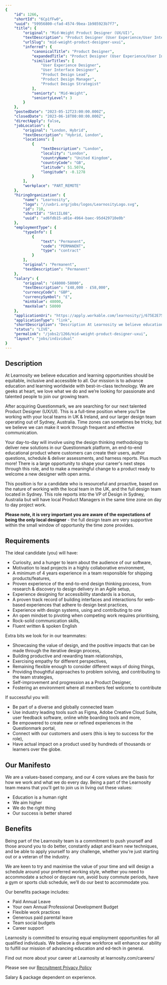 ```yaml
---
{
	"id": 1266,
	"shortId": "6Cp1fFw0",
	"uuid": "59956800-cfad-4574-9bea-1b985923b7f7",
	"title": {
		"original": "Mid-Weight Product Designer (UX/UI)",
		"textDescription": "Product Designer (User Experience/User Interface)",
		"urlSlug": "mid-weight-product-designer-uxui",
		"inferred": {
			"canonicalTitle": "Product Designer",
			"expandedTitle": "Product Designer (User Experience/User Interface)",
			"similiarTitles": [
				"User Experience Designer",
				"User Interface Designer",
				"Product Design Lead",
				"Product Design Manager",
				"Product Design Strategist"
			],
			"seniorty": "Mid-Weight",
			"seniortyLevel": 3
		}
	},
	"postedDate": "2023-05-12T23:00:00.000Z",
	"closedDate": "2023-06-18T00:00:00.000Z",
	"directApply": false,
	"jobLocation": {
		"original": "London, Hybrid",
		"textDescription": "Hybrid, London",
		"locations": [
			{
				"textDescription": "London",
				"locality": "London",
				"countryName": "United Kingdom",
				"countryCode": "GB",
				"latitude": 51.5074,
				"longitude": -0.1278
			}
		],
		"workplace": "PART_REMOTE"
	},
	"hiringOrganization": {
		"name": "Learnosity",
		"logo": "//uxbri.org/jobs/logos/LearnosityLogo.svg",
		"id": 710,
		"shortId": "5kt1IL08",
		"uuid": "ad6fdb15-a01e-4964-baec-95d429710e0b"
	},
	"employmentType": {
		"typeInfo": [
			{
				"text": "Permanent",
				"code": "PERMANENT",
				"type": "contract"
			}
		],
		"original": "Permanent",
		"textDescription": "Permanent"
	},
	"salary": {
		"original": "£48000-58000",
		"textDescription": "£48,000 - £58,000",
		"currencyCode": "GBP",
		"currencySymbol": "£",
		"minValue": 48000,
		"maxValue": 58000
	},
	"applicationUri": "https://apply.workable.com/learnosity/j/675E2E75BE/apply/",
	"applicationType": "link",
	"shortDescription": "Description At Learnosity we believe education and learning opportunities should be equitable, inclusive and accessible to all. Our mission is to advance education and learning worldwide with",
	"status": "LIVE",
	"permalink": "/jobs2/1266/mid-weight-product-designer-uxui",
	"layout": "jobs/individual"
}
---
```

<h2 id="description">Description</h2>
<p>At Learnosity we believe education and learning opportunities should be equitable, inclusive and accessible to all. Our mission is to advance education and learning worldwide with best-in-class technology. We are geeks at heart, we love what we do and we’re looking for passionate and talented people to join our growing team.</p>
<p>After acquiring Questionmark, we are searching for our next talented Product Designer (UX/UI). This is a full-time position where you’ll be working with your local teams in UK &amp; Ireland, and our larger design team operating out of Sydney, Australia. Time zones can sometimes be tricky, but we believe we can make it work through frequent and effective communication.</p>
<p>Your day-to-day will involve using the design thinking methodology to deliver new solutions in our Questionmark platform, an end-to-end educational product where customers can create their users, author questions, schedule &amp; deliver assessments, and harness reports. Plus much more! There is a large opportunity to shape your career's next steps through this role, and to make a meaningful change to a product ready to welcome a new designer with open arms.</p>
<p>This position is for a candidate who is resourceful and proactive, based on the nature of working with the local team in the UK, and the full design team located in Sydney. This role reports into the VP of Design in Sydney, Australia but will have local Product Managers in the same time zone on day to day project work.</p>
<p><strong>Please note, it is very important you are aware of the expectations of being the only local designer</strong> - the full design team are very supportive within the small window of opportunity the time zone provides.</p>
<h2 id="requirements">Requirements</h2>
<p>The ideal candidate (you) will have:</p>
<ul>
<li>Curiosity, and a hunger to learn about the audience of our software,</li>
<li>Motivation to lead projects in a highly collaborative environment,</li>
<li>A minimum of 4 years experience in a team responsible for shipping products/features,</li>
<li>Proven experience of the end-to-end design thinking process, from research &amp; discovery to design delivery in an Agile setup,</li>
<li>Experience designing for accessibility standards is a bonus,</li>
<li>A proven track record of building interfaces and interactions for web-based experiences that adhere to design best practices,</li>
<li>Experience with design systems, using and contributing to one</li>
<li>An open mindset to pivoting when competing work requires prioritising,</li>
<li>Rock-solid communication skills,</li>
<li>Fluent written &amp; spoken English</li>
</ul>
<p>Extra bits we look for in our teammates:</p>
<ul>
<li>Showcasing the value of design, and the positive impacts that can be made through the iterative design process,</li>
<li>Building productive and rewarding team relationships,</li>
<li>Exercising empathy for different perspectives,</li>
<li>Remaining flexible enough to consider different ways of doing things,</li>
<li>Providing thoughtful approaches to problem solving, and contributing to the team strategies,</li>
<li>Self-improvement and progression as a Product Designer,</li>
<li>Fostering an environment where all members feel welcome to contribute</li>
</ul>
<p>If successful you will:</p>
<ul>
<li>Be part of a diverse and globally connected team</li>
<li>Use industry leading tools such as Figma, Adobe Creative Cloud Suite, user feedback software, online white boarding tools and more,</li>
<li>Be empowered to create new or refined experiences in the Questionmark portal,</li>
<li>Connect with our customers and users (this is key to success for the role),</li>
<li>Have actual impact on a product used by hundreds of thousands or learners over the globe.</li>
</ul>
<h2 id="our-manifesto">Our Manifesto</h2>
<p>We are a values-based company, and our 4 core values are the basis for how we work and what we do every day. Being a part of the Learnosity team means that you’ll get to join us in living out these values:</p>
<ul>
<li>Education is a human right</li>
<li>We aim higher</li>
<li>We do the right thing</li>
<li>Our success is better shared</li>
</ul>
<h2 id="benefits">Benefits</h2>
<p>Being part of the Learnosity team is a commitment to push yourself and those around you to do better, constantly adapt and learn new techniques, and be able to apply yourself to any challenge, whether you’re just starting out or a veteran of the industry.</p>
<p>We are keen to try and maximise the value of your time and will design a schedule around your preferred working style, whether you need to accommodate a school or daycare run, avoid busy commute periods, have a gym or sports club schedule, we’ll do our best to accommodate you.</p>
<p>Our benefits package includes:</p>
<ul>
<li>Paid Annual Leave</li>
<li>Your own Annual Professional Development Budget</li>
<li>Flexible work practices</li>
<li>Generous paid parental leave</li>
<li>Team social budgets</li>
<li>Career support</li>
</ul>
<p>Learnosity is committed to ensuring equal employment opportunities for all qualified individuals. We believe a diverse workforce will enhance our ability to fulfill our mission of advancing education and ed-tech in general.</p>
<p>Find out more about your career at Learnosity at learnosity.com/careers/</p>
<p>Please see our <a href="https://learnosity.com/recruitment-privacy-policy/">Recruitment Privacy Policy</a> </p>
<p>Salary &amp; package dependent on experience.</p>

